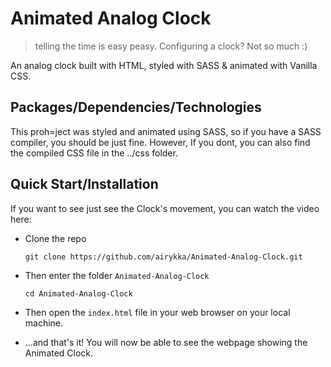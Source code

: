 # Animated Analog Clock

> telling the time is easy peasy. Configuring a clock? Not so much :)

An analog clock built with HTML, styled with SASS & animated with Vanilla CSS.

## Packages/Dependencies/Technologies

This proh=ject was styled and animated using SASS, so if you have a SASS compiler, you should be just fine. However, If you dont, you can also find the compiled CSS file in the ../css folder.

## Quick Start/Installation

If you want to see just see the Clock's movement, you can watch the video here:

<!-- prettier-ignore -->
* Clone the repo

  ```shell
  git clone https://github.com/airykka/Animated-Analog-Clock.git
  ```
* Then enter the folder ```Animated-Analog-Clock```

    ```shell
  cd Animated-Analog-Clock
  ```

* Then open the ```index.html``` file in your web browser on your local machine.

* ...and that's it! You will now be able to see the webpage showing the Animated Clock.

